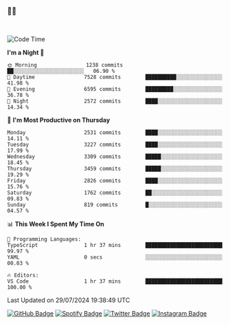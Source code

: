 ### 🤙🍺

<!-- <a href="https://github-readme-stats.vercel.app/api?username=hzak2xx&count_private=true&show_icons=true&theme=dracula">
  <img align="center" src="https://github-readme-stats.vercel.app/api?username=hzak2xx&count_private=true&show_icons=true&theme=dracula" />
</a>
</br> -->
</br>

<!--START_SECTION:waka-->
![Code Time](http://img.shields.io/badge/Code%20Time-3%2C498%20hrs%2020%20mins-blue)

**I'm a Night 🦉** 

```text
🌞 Morning                1238 commits        ██░░░░░░░░░░░░░░░░░░░░░░░   06.90 % 
🌆 Daytime                7528 commits        ██████████░░░░░░░░░░░░░░░   41.98 % 
🌃 Evening                6595 commits        █████████░░░░░░░░░░░░░░░░   36.78 % 
🌙 Night                  2572 commits        ████░░░░░░░░░░░░░░░░░░░░░   14.34 % 
```
📅 **I'm Most Productive on Thursday** 

```text
Monday                   2531 commits        ████░░░░░░░░░░░░░░░░░░░░░   14.11 % 
Tuesday                  3227 commits        ████░░░░░░░░░░░░░░░░░░░░░   17.99 % 
Wednesday                3309 commits        █████░░░░░░░░░░░░░░░░░░░░   18.45 % 
Thursday                 3459 commits        █████░░░░░░░░░░░░░░░░░░░░   19.29 % 
Friday                   2826 commits        ████░░░░░░░░░░░░░░░░░░░░░   15.76 % 
Saturday                 1762 commits        ██░░░░░░░░░░░░░░░░░░░░░░░   09.83 % 
Sunday                   819 commits         █░░░░░░░░░░░░░░░░░░░░░░░░   04.57 % 
```


📊 **This Week I Spent My Time On** 

```text
💬 Programming Languages: 
TypeScript               1 hr 37 mins        █████████████████████████   99.97 % 
YAML                     0 secs              ░░░░░░░░░░░░░░░░░░░░░░░░░   00.03 % 

🔥 Editors: 
VS Code                  1 hr 37 mins        █████████████████████████   100.00 % 
```


 Last Updated on 29/07/2024 19:38:49 UTC
<!--END_SECTION:waka-->

[![GitHub Badge](https://img.shields.io/badge/GitHub-100000?style=for-the-badge&logo=github&logoColor=white)](https://github.com/hzak2xx)
[![Spotify Badge](https://img.shields.io/badge/Spotify-1ED760?&style=for-the-badge&logo=spotify&logoColor=white)](https://open.spotify.com/user/uf90s6sbbh75a1mt44clkhkvf)
[![Twitter Badge](https://img.shields.io/badge/Twitter-1DA1F2?style=for-the-badge&logo=twitter&logoColor=white)](https://twitter.com/hzak2xx)
[![Instagram Badge](https://img.shields.io/badge/Instagram-E4405F?style=for-the-badge&logo=instagram&logoColor=white)](https://www.instagram.com/hzak2xx/)
